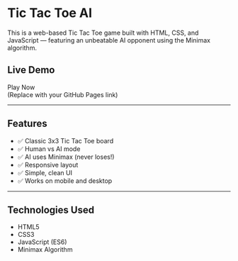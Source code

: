 
# Tic Tac Toe AI

This is a web-based Tic Tac Toe game built with HTML, CSS, and JavaScript — featuring an unbeatable AI opponent using the Minimax algorithm.

## Live Demo

Play Now  
(Replace with your GitHub Pages link)

---

## Features
- ✅ Classic 3x3 Tic Tac Toe board  
- ✅ Human vs AI mode  
- ✅ AI uses Minimax (never loses!)  
- ✅ Responsive layout  
- ✅ Simple, clean UI  
- ✅ Works on mobile and desktop

---

## Technologies Used
- HTML5  
- CSS3  
- JavaScript (ES6)  
- Minimax Algorithm
